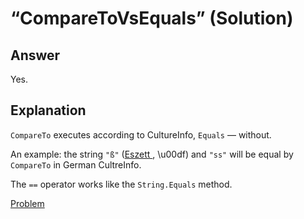 # “CompareToVsEquals” (Solution)

## Answer

Yes.

## Explanation

`CompareTo` executes according to CultureInfo, `Equals` — without.

An example: the string `"ß"` ([Eszett ](https://en.wikipedia.org/wiki/%C3%9F), \u00df) and `"ss"` will be equal by `CompareTo` in German CultreInfo.

The `==` operator works like the `String.Equals` method.

[Problem](./CompareToVsEquals-P.md)